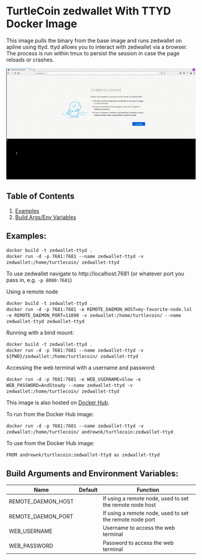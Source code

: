 # TurtleCoin zedwallet With TTYD Docker Image

This image pulls the binary from the base image and runs zedwallet on apline using ttyd. ttyd allows you to interact with zedwallet via a browser. The process is run within tmux to persist the session in case the page reloads or crashes.

![screenshot](zedwallet-ttyd.gif)

## Table of Contents
1. [Examples](#examples)
2. [Build Args/Env Variables](#build-arguments-and-environment-variables)

## Examples:
```
docker build -t zedwallet-ttyd .
docker run -d -p 7681:7681 --name zedwallet-ttyd -v zedwallet:/home/turtlecoin/ zedwallet-ttyd
```

To use zedwallet navigate to http://localhost:7681 (or whatever port you pass in, e.g. ```-p 8080:7681```)

Using a remote node
```
docker build -t zedwallet-ttyd .
docker run -d -p 7681:7681 -e REMOTE_DAEMON_HOST=my-favorite-node.lol -e REMOTE_DAEMON_PORT=11898 -v zedwallet:/home/turtlecoin/ --name zedwallet-ttyd zedwallet-ttyd
```

Running with a bind mount:

```
docker build -t zedwallet-ttyd .
docker run -d -p 7681:7681 --name zedwallet-ttyd -v ${PWD}/zedwallet:/home/turtlecoin/ zedwallet-ttyd
```

Accessing the web terminal with a username and password:
```
docker run -d -p 7681:7681 -e WEB_USERNAME=Slow -e WEB_PASSWORD=AndSteady --name zedwallet-ttyd -v zedwallet:/home/turtlecoin/ zedwallet-ttyd
```

This image is also hosted on [Docker Hub](https://cloud.docker.com/u/andrewnk/repository/docker/andrewnk/turtlecoin).

To run from the Docker Hub image:

```
docker run -d -p 7681:7681 --name zedwallet-ttyd -v zedwallet:/home/turtlecoin/ andrewnk/turtlecoin:zedwallet-ttyd
```

To use from the Docker Hub image:

```
FROM andrewnk/turtlecoin:zedwallet-ttyd as zedwallet-ttyd
```
## Build Arguments and Environment Variables:

| Name | Default | Function |
| --- | --- | --- |
| REMOTE_DAEMON_HOST | | If using a remote node, used to set the remote node host |
| REMOTE_DAEMON_PORT | | If using a remote node, used to set the remote node port |
| WEB_USERNAME |  | Username to access the web terminal |
| WEB_PASSWORD |  | Password to access the web terminal |
